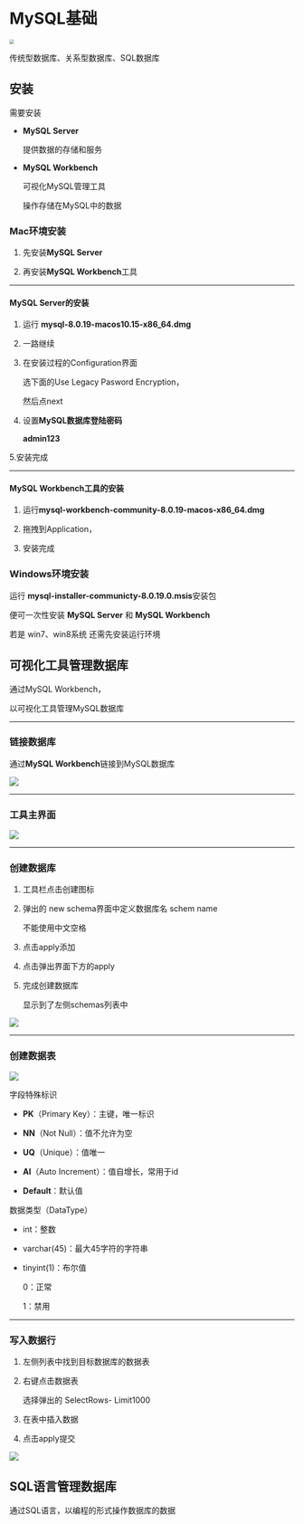 # MySQL基础

<img src="https://d1.awsstatic.com/asset-repository/products/amazon-rds/1024px-MySQL.ff87215b43fd7292af172e2a5d9b844217262571.png" style="zoom:50%;" />





传统型数据库、关系型数据库、SQL数据库



## 安装

需要安装

- **MySQL Server**

  提供数据的存储和服务

- **MySQL Workbench**

  可视化MySQL管理工具

  操作存储在MySQL中的数据



### Mac环境安装

1. 先安装**MySQL Server**

2. 再安装**MySQL Workbench**工具

---

#### MySQL Server的安装

1. 运行 **mysql-8.0.19-macos10.15-x86_64.dmg**

2. 一路继续

3. 在安装过程的Configuration界面

   选下面的Use Legacy Pasword Encryption，

   然后点next

4. 设置**MySQL数据库登陆密码**

   **admin123**

5.安装完成

---

#### MySQL Workbench工具的安装

1. 运行**mysql-workbench-community-8.0.19-macos-x86_64.dmg**

2. 拖拽到Application，
3. 安装完成



### Windows环境安装

运行 **mysql-installer-communicty-8.0.19.0.msis**安装包

便可一次性安装 **MySQL Server** 和 **MySQL Workbench**

若是 win7、win8系统 还需先安装运行环境







## 可视化工具管理数据库

通过MySQL Workbench，

以可视化工具管理MySQL数据库

---

### 链接数据库

通过**MySQL Workbench**链接到MySQL数据库

![](https://pbs.twimg.com/media/E3c-z70UYAEErJt?format=jpg&name=small)

---

### 工具主界面

![](https://pbs.twimg.com/media/E3dDFBKVIAAawvE?format=jpg&name=small)

---

### 创建数据库

1. 工具栏点击创建图标

2. 弹出的 new schema界面中定义数据库名 schem name

   不能使用中文空格

3. 点击apply添加

4. 点击弹出界面下方的apply

5. 完成创建数据库

   显示到了左侧schemas列表中

![](https://pbs.twimg.com/media/E3dDD9FVcAcfppw?format=jpg&name=small)

---

### 创建数据表

![](https://pbs.twimg.com/media/E3dDCzqVgAUTl-A?format=jpg&name=small)



字段特殊标识

- **PK**（Primary Key）：主键，唯一标识
- **NN**（Not Null）：值不允许为空
- **UQ**（Unique）：值唯一
- **AI**（Auto Increment）：值自增长，常用于id

- **Default**：默认值



数据类型（DataType）

- int：整数

- varchar(45)：最大45字符的字符串

- tinyint(1)：布尔值

  0：正常

  1：禁用

---

### 写入数据行

1. 左侧列表中找到目标数据库的数据表

2. 右键点击数据表

   选择弹出的 SelectRows- Limit1000

3. 在表中插入数据

4. 点击apply提交

![](https://pbs.twimg.com/media/E3dP6OyVEAEgXcT?format=jpg&name=medium)







## SQL语言管理数据库

通过SQL语言，以编程的形式操作数据库的数据

